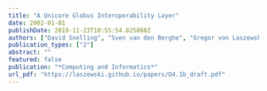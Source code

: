 ```yaml
---
title: "A Unicore Globus Interoperability Layer"
date: 2002-01-01
publishDate: 2019-11-23T10:55:54.825868Z
authors: ["David Snelling", "Sven van den Berghe", "Gregor von Laszewski", "Philipp Wieder", "D. Breuer", "Jon MacLaren", "Denis Nicole", "John Brooke", "Hans-Christian Hoppe."]
publication_types: ["2"]
abstract: ""
featured: false
publication: "*Computing and Informatics*"
url_pdf: "https://laszewski.github.io/papers/D4.1b_draft.pdf"
---
```



